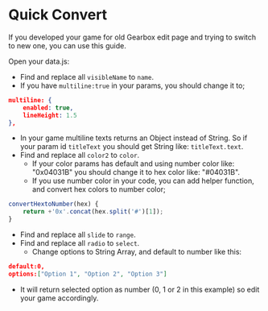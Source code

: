 # Quick Convert

If you developed your game for old Gearbox edit page and trying to switch to new one, you can use this guide.

Open your data.js:

* Find and replace all `visibleName` to `name`.
* If you have `multiline:true` in your params, you should change it to;
```json
multiline: {
	enabled: true,
	lineHeight: 1.5
},
```
* In your game multiline texts returns an Object instead of String. So if your param id `titleText` you should get String like: `titleText.text`.
* Find and replace all `color2` to `color`.
  * If your color params has default and using number color like: "0x04031B" you should change it to hex color like: "#04031B".
  * If you use number color in your code, you can add helper function, and convert hex colors to number color; 
```js
convertHextoNumber(hex) {
    return +'0x'.concat(hex.split('#')[1]);
}
```
* Find and replace all `slide` to `range`.
* Find and replace all `radio` to `select`.
  * Change options to String Array, and default to number like this:
```json
default:0,
options:["Option 1", "Option 2", "Option 3"]
```
* It will return selected option as number (0, 1 or 2 in this example) so edit your game accordingly.